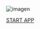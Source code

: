 ![imagen](https://user-images.githubusercontent.com/68298456/94375022-fa7e6e80-00e6-11eb-92de-813292818fcb.png)

[START APP](https://presupuesto-semanal-react.vercel.app/)

